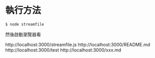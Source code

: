 # 執行方法

```
$ node streamfile
```

然後啟動瀏覽器看 

http://localhost:3000/streamfile.js
http://localhost:3000/README.md
http://localhost:3000/test
http://localhost:3000/xxx.md

